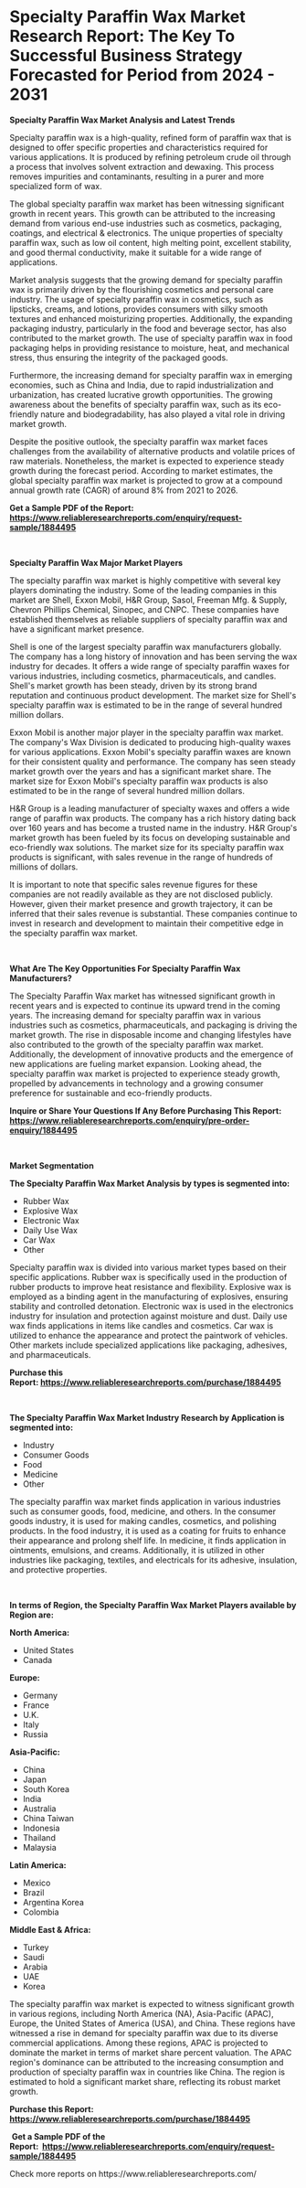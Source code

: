 <p><h1>Specialty Paraffin Wax Market Research Report: The Key To Successful Business Strategy Forecasted for Period from 2024 - 2031</h1></p><p><strong>Specialty Paraffin Wax Market Analysis and Latest Trends</strong></p>
<p><p>Specialty paraffin wax is a high-quality, refined form of paraffin wax that is designed to offer specific properties and characteristics required for various applications. It is produced by refining petroleum crude oil through a process that involves solvent extraction and dewaxing. This process removes impurities and contaminants, resulting in a purer and more specialized form of wax.</p><p>The global specialty paraffin wax market has been witnessing significant growth in recent years. This growth can be attributed to the increasing demand from various end-use industries such as cosmetics, packaging, coatings, and electrical & electronics. The unique properties of specialty paraffin wax, such as low oil content, high melting point, excellent stability, and good thermal conductivity, make it suitable for a wide range of applications.</p><p>Market analysis suggests that the growing demand for specialty paraffin wax is primarily driven by the flourishing cosmetics and personal care industry. The usage of specialty paraffin wax in cosmetics, such as lipsticks, creams, and lotions, provides consumers with silky smooth textures and enhanced moisturizing properties. Additionally, the expanding packaging industry, particularly in the food and beverage sector, has also contributed to the market growth. The use of specialty paraffin wax in food packaging helps in providing resistance to moisture, heat, and mechanical stress, thus ensuring the integrity of the packaged goods.</p><p>Furthermore, the increasing demand for specialty paraffin wax in emerging economies, such as China and India, due to rapid industrialization and urbanization, has created lucrative growth opportunities. The growing awareness about the benefits of specialty paraffin wax, such as its eco-friendly nature and biodegradability, has also played a vital role in driving market growth.</p><p>Despite the positive outlook, the specialty paraffin wax market faces challenges from the availability of alternative products and volatile prices of raw materials. Nonetheless, the market is expected to experience steady growth during the forecast period. According to market estimates, the global specialty paraffin wax market is projected to grow at a compound annual growth rate (CAGR) of around 8% from 2021 to 2026.</p></p>
<p><strong>Get a Sample PDF of the Report:&nbsp; <a href="https://www.reliableresearchreports.com/enquiry/request-sample/1884495">https://www.reliableresearchreports.com/enquiry/request-sample/1884495</a></strong></p>
<p>&nbsp;</p>
<p><strong>Specialty Paraffin Wax Major Market Players</strong></p>
<p><p>The specialty paraffin wax market is highly competitive with several key players dominating the industry. Some of the leading companies in this market are Shell, Exxon Mobil, H&R Group, Sasol, Freeman Mfg. & Supply, Chevron Phillips Chemical, Sinopec, and CNPC. These companies have established themselves as reliable suppliers of specialty paraffin wax and have a significant market presence.</p><p>Shell is one of the largest specialty paraffin wax manufacturers globally. The company has a long history of innovation and has been serving the wax industry for decades. It offers a wide range of specialty paraffin waxes for various industries, including cosmetics, pharmaceuticals, and candles. Shell's market growth has been steady, driven by its strong brand reputation and continuous product development. The market size for Shell's specialty paraffin wax is estimated to be in the range of several hundred million dollars.</p><p>Exxon Mobil is another major player in the specialty paraffin wax market. The company's Wax Division is dedicated to producing high-quality waxes for various applications. Exxon Mobil's specialty paraffin waxes are known for their consistent quality and performance. The company has seen steady market growth over the years and has a significant market share. The market size for Exxon Mobil's specialty paraffin wax products is also estimated to be in the range of several hundred million dollars.</p><p>H&R Group is a leading manufacturer of specialty waxes and offers a wide range of paraffin wax products. The company has a rich history dating back over 160 years and has become a trusted name in the industry. H&R Group's market growth has been fueled by its focus on developing sustainable and eco-friendly wax solutions. The market size for its specialty paraffin wax products is significant, with sales revenue in the range of hundreds of millions of dollars.</p><p>It is important to note that specific sales revenue figures for these companies are not readily available as they are not disclosed publicly. However, given their market presence and growth trajectory, it can be inferred that their sales revenue is substantial. These companies continue to invest in research and development to maintain their competitive edge in the specialty paraffin wax market.</p></p>
<p>&nbsp;</p>
<p><strong>What Are The Key Opportunities For Specialty Paraffin Wax Manufacturers?</strong></p>
<p><p>The Specialty Paraffin Wax market has witnessed significant growth in recent years and is expected to continue its upward trend in the coming years. The increasing demand for specialty paraffin wax in various industries such as cosmetics, pharmaceuticals, and packaging is driving the market growth. The rise in disposable income and changing lifestyles have also contributed to the growth of the specialty paraffin wax market. Additionally, the development of innovative products and the emergence of new applications are fueling market expansion. Looking ahead, the specialty paraffin wax market is projected to experience steady growth, propelled by advancements in technology and a growing consumer preference for sustainable and eco-friendly products.</p></p>
<p><strong>Inquire or Share Your Questions If Any Before Purchasing This Report: <a href="https://www.reliableresearchreports.com/enquiry/pre-order-enquiry/1884495">https://www.reliableresearchreports.com/enquiry/pre-order-enquiry/1884495</a></strong></p>
<p>&nbsp;</p>
<p><strong>Market Segmentation</strong></p>
<p><strong>The Specialty Paraffin Wax Market Analysis by types is segmented into:</strong></p>
<p><ul><li>Rubber Wax</li><li>Explosive Wax</li><li>Electronic Wax</li><li>Daily Use Wax</li><li>Car Wax</li><li>Other</li></ul></p>
<p><p>Specialty paraffin wax is divided into various market types based on their specific applications. Rubber wax is specifically used in the production of rubber products to improve heat resistance and flexibility. Explosive wax is employed as a binding agent in the manufacturing of explosives, ensuring stability and controlled detonation. Electronic wax is used in the electronics industry for insulation and protection against moisture and dust. Daily use wax finds applications in items like candles and cosmetics. Car wax is utilized to enhance the appearance and protect the paintwork of vehicles. Other markets include specialized applications like packaging, adhesives, and pharmaceuticals.</p></p>
<p><strong>Purchase this Report:&nbsp;<a href="https://www.reliableresearchreports.com/purchase/1884495">https://www.reliableresearchreports.com/purchase/1884495</a></strong></p>
<p>&nbsp;</p>
<p><strong>The Specialty Paraffin Wax Market Industry Research by Application is segmented into:</strong></p>
<p><ul><li>Industry</li><li>Consumer Goods</li><li>Food</li><li>Medicine</li><li>Other</li></ul></p>
<p><p>The specialty paraffin wax market finds application in various industries such as consumer goods, food, medicine, and others. In the consumer goods industry, it is used for making candles, cosmetics, and polishing products. In the food industry, it is used as a coating for fruits to enhance their appearance and prolong shelf life. In medicine, it finds application in ointments, emulsions, and creams. Additionally, it is utilized in other industries like packaging, textiles, and electricals for its adhesive, insulation, and protective properties.</p></p>
<p>&nbsp;</p>
<p><strong>In terms of Region, the Specialty Paraffin Wax Market Players available by Region are:</strong></p>
<p>
    <p> <strong> North America: </strong>
        <ul>
            <li>United States</li>
            <li>Canada</li>
        </ul>
        </p> 
    <p> <strong> Europe: </strong>
        <ul>
            <li>Germany</li>
            <li>France</li>
            <li>U.K.</li>
            <li>Italy</li>
            <li>Russia</li>
        </ul>
        </p> 
    <p> <strong> Asia-Pacific: </strong>
        <ul>
            <li>China</li>
            <li>Japan</li>
            <li>South Korea</li>
            <li>India</li>
            <li>Australia</li>
            <li>China Taiwan</li>
            <li>Indonesia</li>
            <li>Thailand</li>
            <li>Malaysia</li>
        </ul>
        </p> 
    <p> <strong> Latin America: </strong>
        <ul>
            <li>Mexico</li>
            <li>Brazil</li>
            <li>Argentina Korea</li>
            <li>Colombia</li>
        </ul>
        </p> 
    <p> <strong> Middle East & Africa: </strong>
        <ul>
            <li>Turkey</li>
            <li>Saudi</li>
            <li>Arabia</li>
            <li>UAE</li>
            <li>Korea</li>
        </ul>
    </p>
    </p>
<p><p>The specialty paraffin wax market is expected to witness significant growth in various regions, including North America (NA), Asia-Pacific (APAC), Europe, the United States of America (USA), and China. These regions have witnessed a rise in demand for specialty paraffin wax due to its diverse commercial applications. Among these regions, APAC is projected to dominate the market in terms of market share percent valuation. The APAC region's dominance can be attributed to the increasing consumption and production of specialty paraffin wax in countries like China. The region is estimated to hold a significant market share, reflecting its robust market growth.</p></p>
<p><strong>Purchase this Report: <a href="https://www.reliableresearchreports.com/purchase/1884495">https://www.reliableresearchreports.com/purchase/1884495</a></strong></p>
<p>&nbsp;<strong>Get a Sample PDF of the Report:&nbsp;&nbsp;<a href="https://www.reliableresearchreports.com/enquiry/request-sample/1884495">https://www.reliableresearchreports.com/enquiry/request-sample/1884495</a></strong></p>
<p><strong></strong></p>
<p>Check more reports on https://www.reliableresearchreports.com/</p>